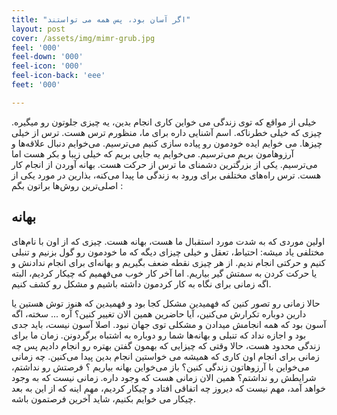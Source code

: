 ```yaml
---
title: "اگر آسان بود، پس همه می تواستند"
layout: post
cover: /assets/img/mimr-grub.jpg
feel: '000'
feel-down: '000'
feel-icon: '000'
feel-icon-back: 'eee'
feet: '000'

---
```


خیلی از مواقع که توی زندگی می خواین کاری انجام بدین، یه چیزی جلوتون رو میگیره. چیزی که خیلی خطرناکه. اسم آشنایی داره برای ما، منظورم ترس هست. ترس از خیلی چیزها. می خوایم ایده خودمون رو پیاده سازی کنیم می‌ترسیم. می‌خوایم دنبال علاقه‌ها و آرزوهامون بریم می‌ترسیم. می‌خوایم یه جایی بریم که خیلی زیبا و بکر هست اما می‌ترسیم. یکی از بزرگترین دشمنای ما ترس از حرکت هست. بهانه آوردن از انجام کار هست. ترس راه‌های مختلفی برای ورود به زندگی ما پیدا می‌کنه، بذارین در مورد یکی از اصلی‌ترین روش‌ها براتون بگم :

## بهانه
اولین موردی که به شدت مورد استقبال ما هست، بهانه هست. چیزی که از اون با نام‌های مختلفی یاد میشه: احتیاط، تعقل و خیلی چیزای دیگه که ما خودمون رو گول بزنیم و تنبلی کنیم و حرکتی انجام ندیم. از هر چیزی نقطه ضعف بگیریم و بهانه‌ای برای انجام ندادنش و یا حرکت کردن به سمتش گیر بیاریم. اما آخر کار خوب می‌فهمیم که چیکار کردیم، البته اگه زمانی برای نگاه به کار کردمون داشته باشیم و مشکل رو کشف کنیم.

حالا زمانی رو تصور کنین که فهمیدین مشکل کجا بود و فهمیدین که هنوز توش هستین یا دارین دوباره تکرارش می‌کنین، آیا حاضرین همین الان تغییر کنین؟ آره ... سخته، اگه آسون بود که همه انجامش میدادن و مشکلی توی جهان نبود. اصلا آسون نیست، باید جدی بود و اجازه نداد که تنبلی و بهانه‌ها شما رو دوباره به اشتباه برگردونن.
زمان ما برای زندگی محدود هست، حالا وقتی که چیزایی که بهمون گفتن بهتره رو انجام دادیم پس چه زمانی برای انجام اون کاری که همیشه می ‌خواستین انجام بدین پیدا می‌کنین. چه زمانی می‌خواین با آرزوهاتون زندگی کنین؟  باز می‌خواین بهانه بیاریم ؟ فرصتش رو نداشتم، شرایطش رو نداشتم؟ همین الان زمانی هست که وجود داره. زمانی نیست که به وجود خواهد آمد، مهم نیست که دیروز چه اتفاقی افتاد و چیکار کردیم، مهم اینه که از این به بعد چیکار می خوایم بکنیم، شاید آخرین فرصتمون باشه.